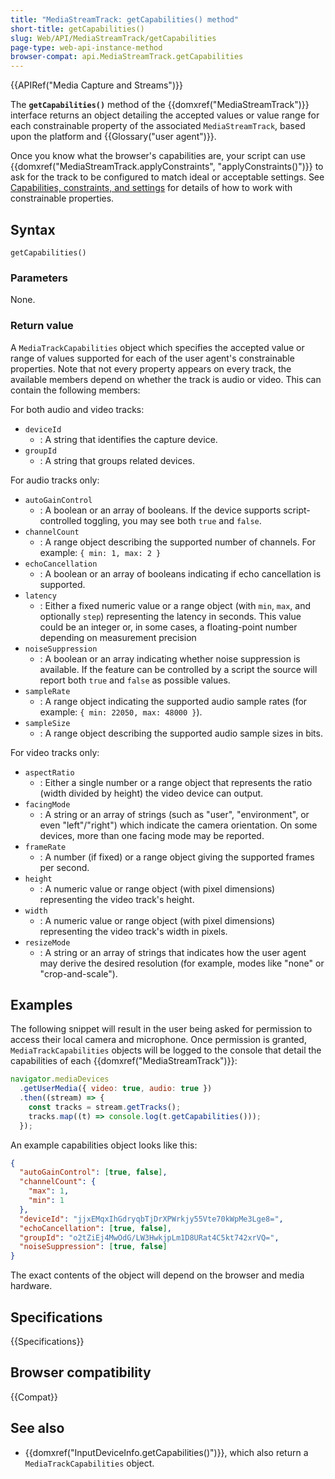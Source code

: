 ```yaml
---
title: "MediaStreamTrack: getCapabilities() method"
short-title: getCapabilities()
slug: Web/API/MediaStreamTrack/getCapabilities
page-type: web-api-instance-method
browser-compat: api.MediaStreamTrack.getCapabilities
---
```


{{APIRef("Media Capture and Streams")}}

The **`getCapabilities()`** method of
the {{domxref("MediaStreamTrack")}} interface returns an object detailing the accepted values or value range for each constrainable property of the associated `MediaStreamTrack`, based upon the platform and {{Glossary("user agent")}}.

Once you know what the browser's capabilities are, your script can use
{{domxref("MediaStreamTrack.applyConstraints", "applyConstraints()")}} to ask for the
track to be configured to match ideal or acceptable settings. See [Capabilities, constraints, and settings](/en-US/docs/Web/API/Media_Capture_and_Streams_API/Constraints) for details of how to work with constrainable properties.

## Syntax

```js-nolint
getCapabilities()
```

### Parameters

None.

### Return value

A `MediaTrackCapabilities` object which specifies the accepted value or range of values supported for each of the user agent's constrainable properties. Note that not every property appears on every track, the available members depend on whether the track is audio or video. This can contain the following members:

For both audio and video tracks:

- `deviceId`
  - : A string that identifies the capture device.
- `groupId`
  - : A string that groups related devices.

For audio tracks only:

- `autoGainControl`
  - : A boolean or an array of booleans. If the device supports script-controlled toggling, you may see both `true` and `false`.
- `channelCount`
  - : A range object describing the supported number of channels. For example: `{ min: 1, max: 2 }`
- `echoCancellation`
  - : A boolean or an array of booleans indicating if echo cancellation is supported.
- `latency`
  - : Either a fixed numeric value or a range object (with `min`, `max`, and optionally `step`) representing the latency in seconds. This value could be an integer or, in some cases, a floating-point number depending on measurement precision
- `noiseSuppression`
  - : A boolean or an array indicating whether noise suppression is available. If the feature can be controlled by a script the source will report both `true` and `false` as possible values.
- `sampleRate`
  - : A range object indicating the supported audio sample rates (for example: `{ min: 22050, max: 48000 }`).
- `sampleSize`
  - : A range object describing the supported audio sample sizes in bits.

For video tracks only:

- `aspectRatio`
  - : Either a single number or a range object that represents the ratio (width divided by height) the video device can output.
- `facingMode`
  - : A string or an array of strings (such as "user", "environment", or even "left"/"right") which indicate the camera orientation. On some devices, more than one facing mode may be reported.
- `frameRate`
  - : A number (if fixed) or a range object giving the supported frames per second.
- `height`
  - : A numeric value or range object (with pixel dimensions) representing the video track's height.
- `width`
  - : A numeric value or range object (with pixel dimensions) representing the video track's width in pixels.
- `resizeMode`
  - : A string or an array of strings that indicates how the user agent may derive the desired resolution (for example, modes like "none" or "crop-and-scale").

## Examples

The following snippet will result in the user being asked for permission to access their local camera and microphone. Once permission is granted, `MediaTrackCapabilities` objects will be logged to the console that detail the capabilities of each {{domxref("MediaStreamTrack")}}:

```js
navigator.mediaDevices
  .getUserMedia({ video: true, audio: true })
  .then((stream) => {
    const tracks = stream.getTracks();
    tracks.map((t) => console.log(t.getCapabilities()));
  });
```

An example capabilities object looks like this:

```json
{
  "autoGainControl": [true, false],
  "channelCount": {
    "max": 1,
    "min": 1
  },
  "deviceId": "jjxEMqxIhGdryqbTjDrXPWrkjy55Vte70kWpMe3Lge8=",
  "echoCancellation": [true, false],
  "groupId": "o2tZiEj4MwOdG/LW3HwkjpLm1D8URat4C5kt742xrVQ=",
  "noiseSuppression": [true, false]
}
```

The exact contents of the object will depend on the browser and media hardware.

## Specifications

{{Specifications}}

## Browser compatibility

{{Compat}}

## See also

- {{domxref("InputDeviceInfo.getCapabilities()")}}, which also return a `MediaTrackCapabilities` object.
